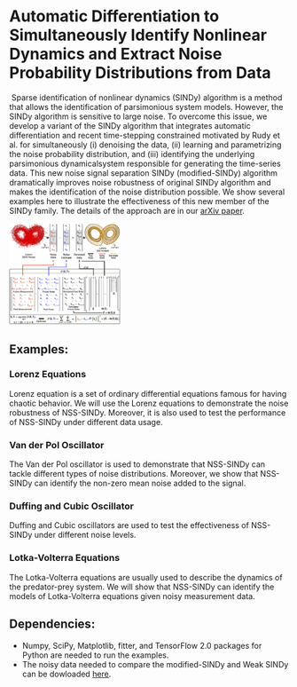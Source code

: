 ﻿# Automatic Differentiation to Simultaneously Identify Nonlinear Dynamics and Extract Noise Probability Distributions from Data
﻿
Sparse identification of nonlinear dynamics (SINDy) algorithm is a method that allows the identification of parsimonious system models. However, the SINDy algorithm is sensitive to large noise. To overcome this issue, we develop a variant of the SINDy algorithm that integrates automatic differentiation and recent time-stepping constrained motivated by Rudy et al. for simultaneously (i) denoising the data, (ii) learning and parametrizing the noise probability distribution, and (iii) identifying the underlying parsimonious dynamicalsystem responsible for generating the time-series data. This new noise signal separation SINDy (modified-SINDy) algorithm dramatically improves noise robustness of original SINDy algorithm and makes the identification of the noise distribution possible. We show several examples here to illustrate the effectiveness of this new member of the SINDy family. The details of the approach are in our [arXiv paper]().

<img src="Images/Method.jpg" width="200">

## Examples:
### Lorenz Equations
Lorenz equation is a set of ordinary differential equations famous for having chaotic behavior. We will use the Lorenz equations to demonstrate the noise robustness of NSS-SINDy. Moreover, it is also used to test the performance of NSS-SINDy under different data usage.
### Van der Pol Oscillator
The Van der Pol oscillator is used to demonstrate that NSS-SINDy can tackle different types of noise distributions. Moreover, we show that NSS-SINDy can identify the non-zero mean noise added to the signal.
### Duffing and Cubic Oscillator
Duffing and Cubic oscillators are used to test the effectiveness of NSS-SINDy under different noise levels.
### Lotka-Volterra Equations
The Lotka-Volterra equations are usually used to describe the dynamics of the predator-prey system. We will show that NSS-SINDy can identify the models of Lotka-Volterra equations given noisy measurement data.

## Dependencies:

* Numpy, SciPy, Matplotlib, fitter, and TensorFlow 2.0 packages for Python are needed to run the examples.
* The noisy data needed to compare the modified-SINDy and Weak SINDy can be dowloaded [here](https://drive.google.com/file/d/1OsVjzl41Bhk_drb57VeKvGNHcPm5rUNA/view?usp=sharing).
